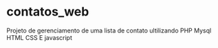# contatos_web
Projeto de gerenciamento de uma lista de contato ultilizando PHP Mysql HTML CSS E javascript
